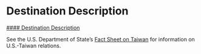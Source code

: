 # Destination Description

[#### Destination Description](javascript:void(0); "Destination Description")

See the U.S. Department of State’s [Fact Sheet on Taiwan](https://www.state.gov/u-s-relations-with-taiwan/) for information on U.S.-Taiwan relations.
